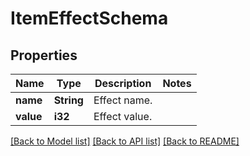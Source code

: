 # ItemEffectSchema

## Properties

Name | Type | Description | Notes
------------ | ------------- | ------------- | -------------
**name** | **String** | Effect name. | 
**value** | **i32** | Effect value. | 

[[Back to Model list]](../README.md#documentation-for-models) [[Back to API list]](../README.md#documentation-for-api-endpoints) [[Back to README]](../README.md)


